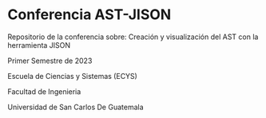 # Conferencia AST-JISON
Repositorio de la conferencia sobre: Creación y visualización del AST con la herramienta JISON

Primer Semestre de 2023  

Escuela de Ciencias y Sistemas (ECYS)

Facultad de Ingenieria 

Universidad de San Carlos De Guatemala

